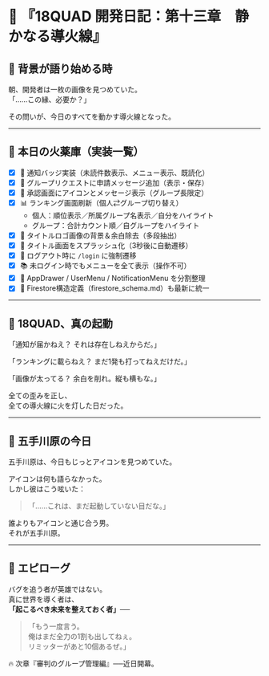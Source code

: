 # 📖 『18QUAD 開発日記：第十三章　静かなる導火線』

## 🌅 背景が語り始める時
朝、開発者は一枚の画像を見つめていた。  
「……この縁、必要か？」  

その問いが、今日のすべてを動かす導火線となった。

---

## 🎯 本日の火薬庫（実装一覧）

- [x] 🔔 通知バッジ実装（未読件数表示、メニュー表示、既読化）
- [x] 📝 グループリクエストに申請メッセージ追加（表示・保存）
- [x] 👤 承認画面にアイコンとメッセージ表示（グループ長限定）
- [x] 📊 ランキング画面刷新（個人⇄グループ切り替え）
  - 個人：順位表示／所属グループ名表示／自分をハイライト
  - グループ：合計カウント順／自グループをハイライト
- [x] 🎨 タイトルロゴ画像の背景＆余白除去（多段抽出）
- [x] 🚀 タイトル画面をスプラッシュ化（3秒後に自動遷移）
- [x] 🔐 ログアウト時に `/login` に強制遷移
- [x] 📚 未ログイン時でもメニューを全て表示（操作不可）
- [x] 🧱 AppDrawer / UserMenu / NotificationMenu を分割整理
- [x] 🧮 Firestore構造定義（firestore_schema.md）も最新に統一

---

## 🧨 18QUAD、真の起動
「通知が届かねえ？ それは存在しねえからだ。」

「ランキングに載らねえ？ まだ1発も打ってねえだけだ。」

「画像が太ってる？ 余白を削れ。縦も横もな。」

全ての歪みを正し、  
全ての導火線に火を灯した日だった。

---

## 🌟 五手川原の今日
五手川原は、今日もじっとアイコンを見つめていた。

アイコンは何も語らなかった。  
しかし彼はこう呟いた：

> 「……これは、まだ起動していない目だな。」

誰よりもアイコンと通じ合う男。  
それが五手川原。

---

## 📘 エピローグ
バグを追う者が英雄ではない。  
真に世界を導く者は、  
**「起こるべき未来を整えておく者」**──

> 「もう一度言う。  
>  俺はまだ全力の1割も出してねぇ。  
>  リミッターがあと10個あるぜ。」

🔥 次章『審判のグループ管理編』──近日開幕。
